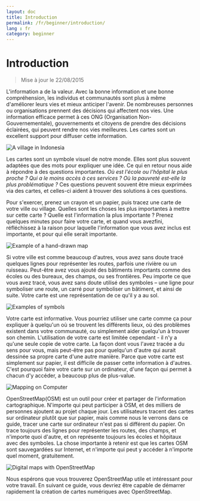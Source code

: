 ```yaml
---
layout: doc
title: Introduction
permalink: /fr/beginner/introduction/
lang : fr
category: beginner
---
```


Introduction
============

> Mise à jour le 22/08/2015  

L'information a de la valeur. Avec la bonne information et une bonne compréhension, les individus et communautés sont plus à même d'améliorer leurs vies et mieux anticiper l'avenir. De nombreuses personnes ou organisations prennent des décisions qui affectent nos vies. Une information efficace permet à ces ONG (Organisation Non-Gouvernementale), gouvernements et citoyens de prendre des décisions éclairées, qui peuvent rendre nos vies meilleures. Les cartes sont un excellent support pour diffuser cette information. 

![A village in Indonesia][]

Les cartes sont un symbole visuel de notre monde. Elles sont plus souvent adaptées que des mots pour expliquer une idée. Ce qui en retour nous aide à répondre à des questions importantes. *Où est l'école ou l'hôpital le plus proche ? Qui a le moins accès à ces services ? Où la pauvreté est-elle la plus problématique ?* Ces questions peuvent souvent être mieux exprimées via des cartes, et celles-ci aident à trouver des solutions à ces questions. 

Pour s'exercer, prenez un crayon et un papier, puis tracez une carte de votre ville ou village. Quelles sont les choses les plus importantes à mettre sur cette carte ? Quelle est l'information la plus importante ? Prenez quelques minutes pour faire votre carte, et quand vous avezfini, réfléchissez à la raison pour laquelle l'information que vous avez inclus est importante, et pour qui elle serait importante.

![Example of a hand-drawn map][]

Si votre ville est comme beaucoup d'autres, vous avez sans doute tracé quelques lignes pour représenter les routes, parfois une rivière ou un ruisseau. Peut-être avez vous ajouté des bâtiments importants comme des écoles ou des bureaux, des champs, ou ses frontières. Peu importe ce que vous avez tracé, vous avez sans doute utilisé des symboles – une ligne pour symboliser une route, un carré pour symboliser un bâtiment, et ainsi de suite. Votre carte est une représentation de ce qu'il y a au sol.

![Examples of symbols][]

Votre carte est informative. Vous pourriez utiliser une carte comme ça pour expliquer à quelqu'un où se trouvent les différents lieux, où des problèmes existent dans votre communauté, ou simplement aider quelqu'un à trouver son chemin. L'utilisation de votre carte est limitée cependant - il n'y a qu'une seule copie de votre carte. La façon dont vous l'avez tracée a du sens pour vous, mais peut-être pas pour quelqu'un d'autre qui aurait dessinée sa propre carte d'une autre manière. Parce que votre carte est simplement sur papier, il est difficile de passer cette information à d'autres. C'est pourquoi faire votre carte sur un ordinateur, d'une façon qui permet à chacun d'y accéder, a beaucoup plus de plus-value. 

![Mapping on Computer][]

OpenStreetMap(OSM) est un outil pour créer et partager de l'information cartographique. N'importe qui peut participer à OSM, et des milliers de personnes ajoutent au projet chaque jour. Les utilisateurs tracent des cartes sur ordinateur plutôt que sur papier, mais comme nous le verrons dans ce guide, tracer une carte sur ordinateur n'est pas si différent du papier. On trace toujours des lignes pour représenter les routes, des champs, et n'importe quoi d'autre, et on représente toujours les écoles et hôpitaux avec des symboles. La chose importante à retenir est que les cartes OSM sont sauvegardées sur Internet, et n'importe qui peut y accéder à n'importe quel moment, gratuitement.

![Digital maps with OpenStreetMap][]

Nous espérons que vous trouverez OpenStreetMap utile et intéressant pour votre travail. En suivant ce guide, vous devriez être capable de démarrer rapidement la création de cartes numériques avec OpenStreetMap.


[A village in Indonesia]: /images/beginner/village-in-indonesia.png
[Example of a hand-drawn map]: /images/beginner/hand-drawn-map.png
[Examples of symbols]: /images/beginner/examples-of-symbols.png
[Mapping on Computer]: /images/beginner/mapping-on-computer.png
[Digital maps with OpenStreetMap]: /images/beginner/digital-maps-with-osm.png